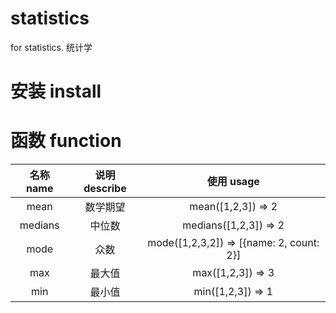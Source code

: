 # statistics
for statistics. 统计学

# 安装 install


# 函数 function

| 名称 name | 说明 describe | 使用 usage |
| :-----: | :-----: | :-----: |
| mean | 数学期望 | mean([1,2,3]) => 2 |
| medians | 中位数 | medians([1,2,3]) => 2 |
| mode | 众数 | mode([1,2,3,2]) => [{name: 2, count: 2}] |
| max | 最大值 | max([1,2,3]) => 3
| min | 最小值 | min([1,2,3]) => 1
